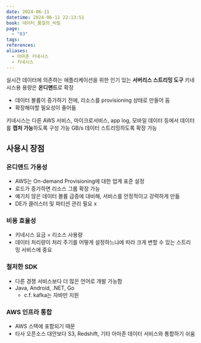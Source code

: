 ```yaml
---
date: 2024-06-11
datetime: 2024-06-11 22:13:51
book: 데이터_품질의_비밀
page:
  - "83"
tags: 
references: 
aliases:
  - 아마존 키네시스
  - 키네시스
---
```

실시간 데이터에 의존하는 애플리케이션을 위한 인기 있는 **서버리스 스트리밍 도구**
키네시스용 용량은 **온디맨드**로 확장
- 데이터 볼륨이 증가하기 전에, 리소스를 provisioning 상태로 만들어 둠
- 확장해야할 필요성이 줄어듦

키네시스는 다른 AWS 서비스, 마이크로서비스, app log, 모바일 데이터 등에서 데이터를 **캡처 가능**하도록 구성 가능
GB/s 데이터 스트리밍하도록 확장 가능


## 사용시 장점

### 온디맨드 가용성
- AWS는 On-demand Provisioning에 대한 업계 표준 설정
- 로드가 증가하면 리소스 그룹 확장 가능
- 예기치 않은 데이터 볼륨 급증에 대비해, 서비스를 안정적이고 강력하게 만듦
- DE가 클러스터 및 파티션 관리 필요 x

### 비용 효율성
- 키네시스 요금 = 리소스 사용량
- 데이터 처리량이 처리 주기를 어떻게 설정하느냐에 따라 크게 변할 수 있는 스트리밍 서비스에 중요

### 철저한 SDK
- 다른 경쟁 서비스보다 더 많은 언어로 개발 가능함
- Java, Android, .NET, Go
	- c.f. kafka는 자바만 지원

### AWS 인프라 통합
- AWS 스택에 포함되기 때문
- 타사 오픈소스 대안보다 S3, Redshift, 기타 아마존 데이터 서비스와 통합하기 쉬움